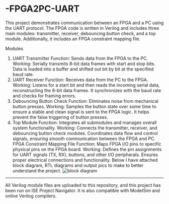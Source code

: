 # -FPGA2PC-UART
This project demonstrates communication between an FPGA and a PC using the UART protocol. The FPGA code is written in Verilog and includes three main modules: transmitter, receiver, debouncing button check, and a top module. Additionally, it includes an FPGA constraint mapping file.

Modules
1. UART Transmitter
Function: Sends data from the FPGA to the PC.
Working: Serially transmits 8-bit data frames with start and stop bits. Data is loaded into a buffer and shifted out bit by bit at the specified baud rate.
2. UART Receiver
Function: Receives data from the PC to the FPGA.
Working: Listens for a start bit and then reads the incoming serial data, reconstructing the 8-bit data frames. It synchronizes with the baud rate and checks for framing errors.
3. Debouncing Button Check
Function: Eliminates noise from mechanical button presses.
Working: Samples the button state over some time to ensure a stable and clean signal is sent to the FPGA logic. It helps prevent the false triggering of button presses.
4. Top Module
Function: Integrates all submodules and manages overall system functionality.
Working: Connects the transmitter, receiver, and debouncing button check modules. Coordinates data flow and control signals, ensuring smooth communication between the FPGA and PC.
FPGA Constraint Mapping File
Function: Maps FPGA I/O pins to specific physical pins on the FPGA board.
Working: Defines the pin assignments for UART signals (TX, RX), buttons, and other I/O peripherals. Ensures proper electrical connections and functionality.
Below I have attached block diagram, RTL diagrams and output pics to make to better understand the project.
![block diagram](https://github.com/Faumaaa/-FPGA2PC-UART/assets/134162066/8422fcd5-4bf0-468e-acc2-77fd9cdd229c)

---
All Verilog module files are uploaded to this repository, and this project has been run on ISE Project Navigator. It is also compatible with ModelSim and online Verilog compilers.
